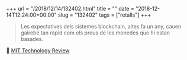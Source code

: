 +++
url = "/2018/12/14/132402.html"
title = ""
date = "2018-12-14T12:24:00+00:00"
slug = "132402"
tags = ["retalls"]
+++

> Les expectatives dels sistemes blockchain, altes fa un any, cauen gairebé tan ràpid com els preus de les monedes que hi estan basades.

📎 [MIT Technology Review](https://www.technologyreview.com/s/612507/ethereum-thinks-it-can-change-the-world-its-running-out-of-time-to-prove-it/)

